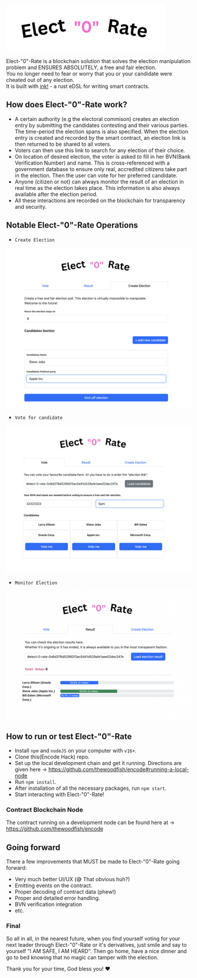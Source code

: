 
<img src="https://github.com/thewoodfish/encode-hack/blob/main/public/img/electo.png">

Elect-"0"-Rate is a blockchain solution that solves the election manipulation problem and ENSURES ABSOLUTELY, a free and fair election.<br>
You no longer need to fear or worry that you or your candidate were cheated out of any election.<br>
It is built with <a href="https://use.ink">ink!</a> - a rust eDSL for writing smart contracts.

## How does Elect-"0"-Rate work?

- A certain authority (e.g the electoral commison) creates an election entry by submitting the candidates contesting and their various 
parties. The time-period the election spans is also specified. When the election entry is created and recorded by the smart contract, an election link is then returned to be shared to all voters.
- Voters can then use this link to search for any election of their choice.
- On location of desired election, the voter is asked to fill in her BVN(Bank Verification Number) and name. This is cross-referenced with a government database to ensure only real, accredited citizens take part in the election. Then the user can vote for her preferred candidate.
- Anyone (citizen or not) can always monitor the result of an election in real time as the election takes place. This information is also always available after the election period.
- All these interactions are recorded on the blockchain for transparency and security.

## Notable Elect-"0"-Rate Operations
- `Create Election`
<img src="https://github.com/thewoodfish/encode-hack/blob/main/public/img/electo-1.png" style="width: 700px">

- `Vote for candidate`
<img src="https://github.com/thewoodfish/encode-hack/blob/main/public/img/electo-3.png" style="width: 700px">

-  `Monitor Election`
<img src="https://github.com/thewoodfish/encode-hack/blob/main/public/img/electo-2.png" style="width: 700px">

## How to run or test Elect-"0"-Rate
- Install `npm` and `nodeJS` on your computer with `v16+`.
- Clone this(Encode Hack) repo.
- Set up the local development chain and get it running. Directions are given here -> https://github.com/thewoodfish/encode#running-a-local-node
- Run `npm install`.
- After installation of all the necessary packages, run `npm start`.
- Start interacting with Elect-"0"-Rate!

### Contract Blockchain Node
The contract running on a development node can be found here at -> https://github.com/thewoodfish/encode

## Going forward
There a few improvements that MUST be made to Elect-"0"-Rate going forward:
- Very much better UI/UX (😅 That obvious huh?)
- Emitting events on the contract.
- Proper decoding of contract data (phew!)
- Proper and detailed error handling.
- BVN verification integration
- etc.

### Final
So all in all, in the nearest future, when you find yourself voting for your next leader through Elect-"0"-Rate or it's derivatives, just smile and say to yourself "I AM SAFE, I AM HEARD". Then go home, have a nice dinner and go to bed knowing that no magic can tamper with the election.

Thank you for your time, God bless you! ❤️
